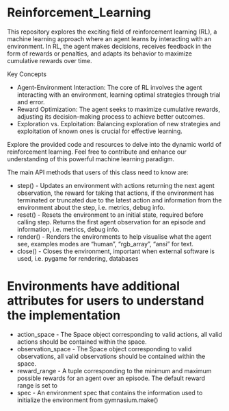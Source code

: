 # Reinforcement_Learning

This repository explores the exciting field of reinforcement learning (RL), a machine learning approach where an agent learns by interacting with an environment. In RL, the agent makes decisions, receives feedback in the form of rewards or penalties, and adapts its behavior to maximize cumulative rewards over time.

Key Concepts

* Agent-Environment Interaction: The core of RL involves the agent interacting with an environment, learning optimal strategies through trial and error.
* Reward Optimization: The agent seeks to maximize cumulative rewards, adjusting its decision-making process to achieve better outcomes.
* Exploration vs. Exploitation: Balancing exploration of new strategies and exploitation of known ones is crucial for effective learning.

Explore the provided code and resources to delve into the dynamic world of reinforcement learning. Feel free to contribute and enhance our understanding of this powerful machine learning paradigm.

The main API methods that users of this class need to know are:

* step() - Updates an environment with actions returning the next agent observation, the reward for taking that actions, if the environment has terminated or truncated due to the latest action and information from the environment about the step, i.e. metrics, debug info.
* reset() - Resets the environment to an initial state, required before calling step. Returns the first agent observation for an episode and information, i.e. metrics, debug info.
* render() - Renders the environments to help visualise what the agent see, examples modes are “human”, “rgb_array”, “ansi” for text.
* close() - Closes the environment, important when external software is used, i.e. pygame for rendering, databases

# Environments have additional attributes for users to understand the implementation

* action_space - The Space object corresponding to valid actions, all valid actions should be contained within the space.
* observation_space - The Space object corresponding to valid observations, all valid observations should be contained within the space.
* reward_range - A tuple corresponding to the minimum and maximum possible rewards for an agent over an episode. The default reward range is set to
* spec - An environment spec that contains the information used to initialize the environment from gymnasium.make()
